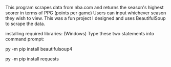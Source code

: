 This program scrapes data from nba.com and returns the season's highest scorer in terms of PPG (points per game)
Users can input whichever season they wish to view. This was a fun project I designed and uses BeautifulSoup to scrape the data.

installing required libraries: (Windows) 
Type these two statements into command prompt: 

py -m pip install beautifulsoup4 

py -m pip install requests 
